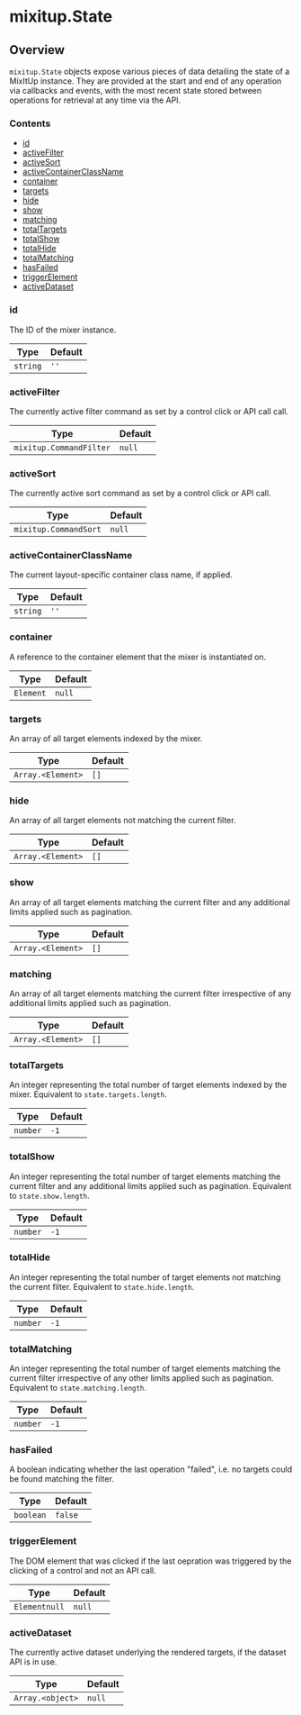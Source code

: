# mixitup.State

## Overview

`mixitup.State` objects expose various pieces of data detailing the state of
a MixItUp instance. They are provided at the start and end of any operation via
callbacks and events, with the most recent state stored between operations
for retrieval at any time via the API.

### Contents

- [id](#id)
- [activeFilter](#activeFilter)
- [activeSort](#activeSort)
- [activeContainerClassName](#activeContainerClassName)
- [container](#container)
- [targets](#targets)
- [hide](#hide)
- [show](#show)
- [matching](#matching)
- [totalTargets](#totalTargets)
- [totalShow](#totalShow)
- [totalHide](#totalHide)
- [totalMatching](#totalMatching)
- [hasFailed](#hasFailed)
- [triggerElement](#triggerElement)
- [activeDataset](#activeDataset)


<h3 id="id">id</h3>




The ID of the mixer instance.


|Type | Default
|---  | ---
|`string`| `''`


<h3 id="activeFilter">activeFilter</h3>




The currently active filter command as set by a control click or API call
call.


|Type | Default
|---  | ---
|`mixitup.CommandFilter`| `null`


<h3 id="activeSort">activeSort</h3>




The currently active sort command as set by a control click or API call.


|Type | Default
|---  | ---
|`mixitup.CommandSort`| `null`


<h3 id="activeContainerClassName">activeContainerClassName</h3>




The current layout-specific container class name, if applied.


|Type | Default
|---  | ---
|`string`| `''`


<h3 id="container">container</h3>




A reference to the container element that the mixer is instantiated on.


|Type | Default
|---  | ---
|`Element`| `null`


<h3 id="targets">targets</h3>




An array of all target elements indexed by the mixer.


|Type | Default
|---  | ---
|`Array.<Element>`| `[]`


<h3 id="hide">hide</h3>




An array of all target elements not matching the current filter.


|Type | Default
|---  | ---
|`Array.<Element>`| `[]`


<h3 id="show">show</h3>




An array of all target elements matching the current filter and any additional
limits applied such as pagination.


|Type | Default
|---  | ---
|`Array.<Element>`| `[]`


<h3 id="matching">matching</h3>




An array of all target elements matching the current filter irrespective of
any additional limits applied such as pagination.


|Type | Default
|---  | ---
|`Array.<Element>`| `[]`


<h3 id="totalTargets">totalTargets</h3>




An integer representing the total number of target elements indexed by the
mixer. Equivalent to `state.targets.length`.


|Type | Default
|---  | ---
|`number`| `-1`


<h3 id="totalShow">totalShow</h3>




An integer representing the total number of target elements matching the
current filter and any additional limits applied such as pagination.
Equivalent to `state.show.length`.


|Type | Default
|---  | ---
|`number`| `-1`


<h3 id="totalHide">totalHide</h3>




An integer representing the total number of target elements not matching
the current filter. Equivalent to `state.hide.length`.


|Type | Default
|---  | ---
|`number`| `-1`


<h3 id="totalMatching">totalMatching</h3>




An integer representing the total number of target elements matching the
current filter irrespective of any other limits applied such as pagination.
Equivalent to `state.matching.length`.


|Type | Default
|---  | ---
|`number`| `-1`


<h3 id="hasFailed">hasFailed</h3>




A boolean indicating whether the last operation "failed", i.e. no targets
could be found matching the filter.


|Type | Default
|---  | ---
|`boolean`| `false`


<h3 id="triggerElement">triggerElement</h3>




The DOM element that was clicked if the last oepration was triggered by the
clicking of a control and not an API call.


|Type | Default
|---  | ---
|`Elementnull`| `null`


<h3 id="activeDataset">activeDataset</h3>




The currently active dataset underlying the rendered targets, if the
dataset API is in use.


|Type | Default
|---  | ---
|`Array.<object>`| `null`


